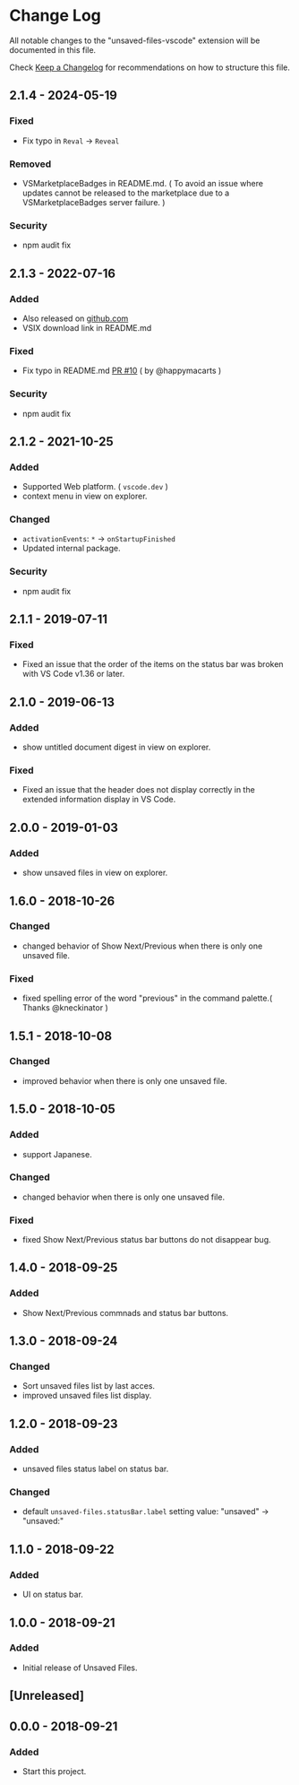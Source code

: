 # Change Log

All notable changes to the "unsaved-files-vscode" extension will be documented in this file.

Check [Keep a Changelog](http://keepachangelog.com/) for recommendations on how to structure this file.

## 2.1.4 - 2024-05-19

### Fixed

- Fix typo in `Reval` -> `Reveal`

### Removed

- VSMarketplaceBadges in README.md. ( To avoid an issue where updates cannot be released to the marketplace due to a VSMarketplaceBadges server failure. )

### Security

- npm audit fix

## 2.1.3 - 2022-07-16

### Added

- Also released on [github.com](https://github.com/wraith13/unsaved-files-vscode/releases)
- VSIX download link in README.md

### Fixed

- Fix typo in README.md [PR #10](https://github.com/wraith13/unsaved-files-vscode/pull/10) ( by @happymacarts )

### Security

- npm audit fix

## 2.1.2 - 2021-10-25

### Added

- Supported Web platform. ( `vscode.dev` )
- context menu in view on explorer.

### Changed

- `activationEvents`: `*` -> `onStartupFinished`
- Updated internal package.

### Security

- npm audit fix

## 2.1.1 - 2019-07-11

### Fixed

- Fixed an issue that the order of the items on the status bar was broken with VS Code v1.36 or later.

## 2.1.0 - 2019-06-13

### Added

- show untitled document digest in view on explorer.

### Fixed

- Fixed an issue that the header does not display correctly in the extended information display in VS Code.

## 2.0.0 - 2019-01-03

### Added

- show unsaved files in view on explorer.

## 1.6.0 - 2018-10-26

### Changed

- changed behavior of Show Next/Previous when there is only one unsaved file.

### Fixed

- fixed spelling error of the word "previous" in the command palette.( Thanks @kneckinator )

## 1.5.1 - 2018-10-08

### Changed

- improved behavior when there is only one unsaved file.

## 1.5.0 - 2018-10-05

### Added

- support Japanese.

### Changed

- changed behavior when there is only one unsaved file.

### Fixed

- fixed Show Next/Previous status bar buttons do not disappear bug.

## 1.4.0 - 2018-09-25

### Added

- Show Next/Previous commnads and status bar buttons.

## 1.3.0 - 2018-09-24

### Changed

- Sort unsaved files list by last acces.
- improved unsaved files list display.

## 1.2.0 - 2018-09-23

### Added

- unsaved files status label on status bar.

### Changed

- default `unsaved-files.statusBar.label` setting value: "unsaved" -> "unsaved:"

## 1.1.0 - 2018-09-22

### Added

- UI on status bar.

## 1.0.0 - 2018-09-21

### Added

- Initial release of Unsaved Files.

## [Unreleased]

## 0.0.0 - 2018-09-21

### Added

- Start this project.
